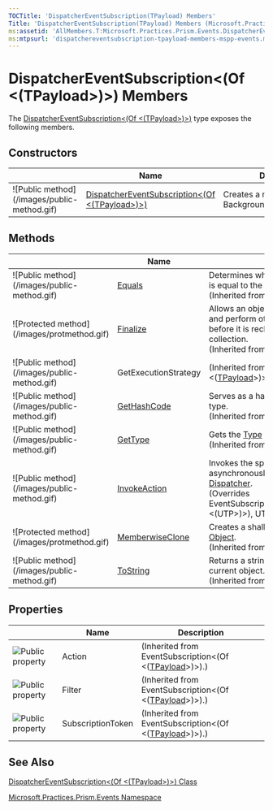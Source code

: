 ```yaml
---
TOCTitle: 'DispatcherEventSubscription(TPayload) Members'
Title: 'DispatcherEventSubscription(TPayload) Members (Microsoft.Practices.Prism.Events)'
ms:assetid: 'AllMembers.T:Microsoft.Practices.Prism.Events.DispatcherEventSubscription\`1'
ms:mtpsurl: 'dispatchereventsubscription-tpayload-members-mspp-events.md'
---
```


# DispatcherEventSubscription&lt;(Of &lt;(TPayload&gt;)&gt;) Members

The [DispatcherEventSubscription&lt;(Of &lt;(TPayload&gt;)&gt;)](https://msdn.microsoft.com/library/microsoft.practices.prism.events.dispatchereventsubscription%601) type exposes the following members.

## Constructors


<table>

<thead>
<tr class="header">
<th> </th>
<th>Name</th>
<th>Description</th>
</tr>
</thead>
<tbody>
<tr class="odd">
<td>![Public method](/images/public-method.gif)</td>
<td><a href="https://msdn.microsoft.com/library/microsoft.practices.prism.events.dispatchereventsubscription%601.">DispatcherEventSubscription&lt;(Of &lt;(TPayload&gt;)&gt;)</a></td>
<td><div class="summary">
Creates a new instance of BackgroundEventSubscription.
</div></td>
</tr>
</tbody>
</table>

## Methods


<table>

<thead>
<tr class="header">
<th> </th>
<th>Name</th>
<th>Description</th>
</tr>
</thead>
<tbody>
<tr class="odd">
<td>![Public method](/images/public-method.gif)</td>
<td><a href="http://msdn.microsoft.com/en-us/library/bsc2ak47">Equals</a></td>
<td><div class="summary">
Determines whether the specified <a href="http://msdn.microsoft.com/en-us/library/e5kfa45b">Object</a> is equal to the current <a href="http://msdn.microsoft.com/en-us/library/e5kfa45b">Object</a>.
</div>
(Inherited from <a href="http://msdn.microsoft.com/en-us/library/e5kfa45b">Object</a>.)</td>
</tr>
<tr class="even">
<td>![Protected method](/images/protmethod.gif)</td>
<td><a href="http://msdn.microsoft.com/en-us/library/4k87zsw7">Finalize</a></td>
<td><div class="summary">
Allows an object to try to free resources and perform other cleanup operations before it is reclaimed by garbage collection.
</div>
(Inherited from <a href="http://msdn.microsoft.com/en-us/library/e5kfa45b">Object</a>.)</td>
</tr>
<tr class="odd">
<td>![Public method](/images/public-method.gif)</td>
<td>GetExecutionStrategy</td>
<td>(Inherited from EventSubscription&lt;(Of &lt;(<a href="https://msdn.microsoft.com/library/microsoft.practices.prism.events.dispatchereventsubscription%601">TPayload</a>&gt;)&gt;).)</td>
</tr>
<tr class="even">
<td>![Public method](/images/public-method.gif)</td>
<td><a href="http://msdn.microsoft.com/en-us/library/zdee4b3y">GetHashCode</a></td>
<td><div class="summary">
Serves as a hash function for a particular type.
</div>
(Inherited from <a href="http://msdn.microsoft.com/en-us/library/e5kfa45b">Object</a>.)</td>
</tr>
<tr class="odd">
<td>![Public method](/images/public-method.gif)</td>
<td><a href="http://msdn.microsoft.com/en-us/library/dfwy45w9">GetType</a></td>
<td><div class="summary">
Gets the <a href="http://msdn.microsoft.com/en-us/library/42892f65">Type</a> of the current instance.
</div>
(Inherited from <a href="http://msdn.microsoft.com/en-us/library/e5kfa45b">Object</a>.)</td>
</tr>
<tr class="even">
<td>![Public method](/images/public-method.gif)</td>
<td><a href="https://msdn.microsoft.com/library/microsoft.practices.prism.events.dispatchereventsubscription%601.invokeaction(system.action%7b%600%7d%2c%600)">InvokeAction</a></td>
<td><div class="summary">
Invokes the specified <a href="http://msdn.microsoft.com/en-us/library/018hxwa8">Action&lt;(Of &lt;(T&gt;)&gt;)</a> asynchronously in the specified <a href="http://msdn.microsoft.com/en-us/library/ms615907">Dispatcher</a>.
</div>
(Overrides EventSubscriptionInvokeAction(Action&lt;(Of &lt;(UTP&gt;)&gt;), UTP).)</td>
</tr>
<tr class="odd">
<td>![Protected method](/images/protmethod.gif)</td>
<td><a href="http://msdn.microsoft.com/en-us/library/57ctke0a">MemberwiseClone</a></td>
<td><div class="summary">
Creates a shallow copy of the current <a href="http://msdn.microsoft.com/en-us/library/e5kfa45b">Object</a>.
</div>
(Inherited from <a href="http://msdn.microsoft.com/en-us/library/e5kfa45b">Object</a>.)</td>
</tr>
<tr class="even">
<td>![Public method](/images/public-method.gif)</td>
<td><a href="http://msdn.microsoft.com/en-us/library/7bxwbwt2">ToString</a></td>
<td><div class="summary">
Returns a string that represents the current object.
</div>
(Inherited from <a href="http://msdn.microsoft.com/en-us/library/e5kfa45b">Object</a>.)</td>
</tr>
</tbody>
</table>

## Properties


|                                                                                                  | Name              | Description                                                                                                                                                         |
|--------------------------------------------------------------------------------------------------|-------------------|---------------------------------------------------------------------------------------------------------------------------------------------------------------------|
| ![](https://msdn.microsoft.com/en-us/Gg430769.pubproperty(en-us,PandP.50).gif "Public property") | Action            | (Inherited from EventSubscription&lt;(Of &lt;([TPayload](https://msdn.microsoft.com/library/microsoft.practices.prism.events.dispatchereventsubscription%601)&gt;)&gt;).) |
| ![](https://msdn.microsoft.com/en-us/Gg430769.pubproperty(en-us,PandP.50).gif "Public property") | Filter            | (Inherited from EventSubscription&lt;(Of &lt;([TPayload](https://msdn.microsoft.com/library/microsoft.practices.prism.events.dispatchereventsubscription%601)&gt;)&gt;).) |
| ![](https://msdn.microsoft.com/en-us/Gg430769.pubproperty(en-us,PandP.50).gif "Public property") | SubscriptionToken | (Inherited from EventSubscription&lt;(Of &lt;([TPayload](https://msdn.microsoft.com/library/microsoft.practices.prism.events.dispatchereventsubscription%601)&gt;)&gt;).) |

## See Also
[DispatcherEventSubscription&lt;(Of &lt;(TPayload&gt;)&gt;) Class](https://msdn.microsoft.com/library/microsoft.practices.prism.events.dispatchereventsubscription%601)

[Microsoft.Practices.Prism.Events Namespace](https://msdn.microsoft.com/library/microsoft.practices.prism.events)
